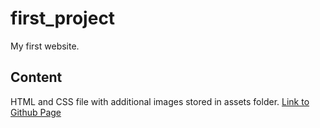 # first_project
My first website.
## Content
HTML and CSS file with additional images stored in assets folder.
[Link to Github Page](https://glawian.github.io/first_project/)
